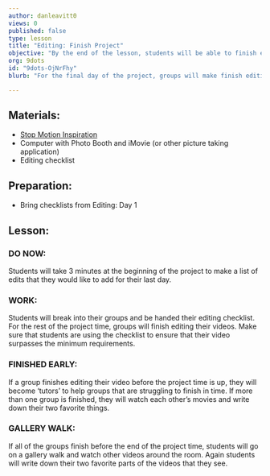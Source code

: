 ```yaml
---
author: danleavitt0
views: 0
published: false
type: lesson
title: "Editing: Finish Project"
objective: "By the end of the lesson, students will be able to finish editing their videos by completing the editing checklist, and use a title to show the ending credits for their movie."
org: 9dots
id: "9dots-OjNrFhy"
blurb: "For the final day of the project, groups will make finish editing their videos by adding titles and touching up any additional sounds."

---
```


## Materials:

- [Stop Motion Inspiration](http://vimeo.com/1105462)
- Computer with Photo Booth and iMovie (or other picture taking application)
- Editing checklist

## Preparation:
- Bring checklists from Editing: Day 1

## Lesson:

### DO NOW:
Students will take 3 minutes at the beginning of the project to make a list of edits that they would like to add for their last day.

### WORK:
Students will break into their groups and be handed their editing checklist.  For the rest of the project time, groups will finish editing their videos. Make sure that students are using the checklist to ensure that their video surpasses the minimum requirements.

### FINISHED EARLY:
If a group finishes editing their video before the project time is up, they will become ‘tutors’ to help groups that are struggling to finish in time. If more than one group is finished, they will watch each other’s movies and write down their two favorite things.

### GALLERY WALK:
If all of the groups finish before the end of the project time, students will go on a gallery walk and watch other videos around the room. Again students will write down their two favorite parts of the videos that they see.
